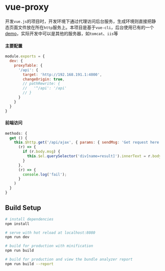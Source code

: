 # vue-proxy

开发`vue.js`的项目时，开发环境下通过代理访问后台服务，生成环境则直接把静态页面文件放在所在`http`服务上。本项目是基于`vue-cli`，后台使用已有的一个[demo](https://github.com/tadashi-chen/express-demo)，实际开发中可以是其他的服务器，如`tomcat`、`iis`等

#### 主要配置

```javascript
module.exports = {
  dev: {
    proxyTable: {
      '/api': {
        target: 'http://192.168.191.1:4000',
        changeOrigin: true,
        // pathRewrite: {
        //   '^/api': '/api'
        // }
      }
    }
  }
}
```

#### 前端访问

```javascript
methods: {
  get () {
    this.$http.get('/api/ajax', { params: { sendMsg: 'Get request here' } }).then(
      (r) => {
        if (r.body.msg) {
          this.$el.querySelector('div[name=result]').innerText = r.body.msg;
        }
      },
      (r) => {
        console.log('fail');
      }
    )
  }
}
```

## Build Setup

``` bash
# install dependencies
npm install

# serve with hot reload at localhost:8080
npm run dev

# build for production with minification
npm run build

# build for production and view the bundle analyzer report
npm run build --report
```
